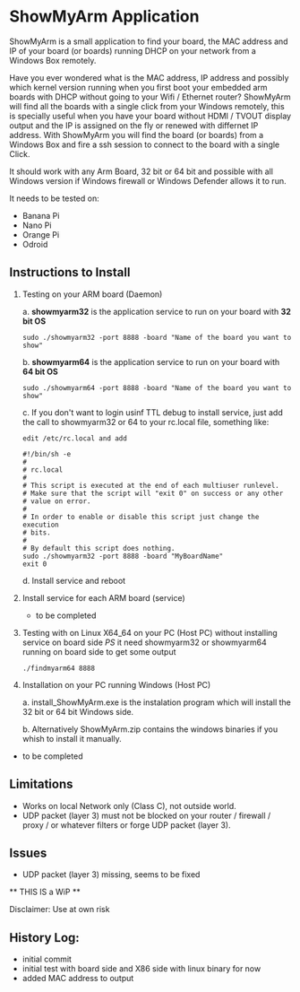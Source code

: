 ShowMyArm Application
=====================

ShowMyArm is a small application to find your board, the MAC address and IP of your board (or boards) running DHCP on your network from a Windows Box remotely.

Have you ever wondered what is the MAC address, IP address and possibly which kernel version running when you first boot your embedded arm boards with DHCP without going to your Wifi / Ethernet router?
ShowMyArm will find all the boards with a single click from your Windows remotely, this is specially useful when you have your board without HDMI / TVOUT display output and the IP is assigned on the fly or renewed with differnet IP address.
With ShowMyArm you will find the board (or boards) from a Windows Box and fire a ssh session to connect to the board with a single Click.

It should work with any Arm Board, 32 bit or 64 bit and possible with all Windows version if Windows firewall or Windows Defender allows it to run.

It needs to be tested on:
- Banana Pi
- Nano Pi
- Orange Pi
- Odroid

Instructions to Install
-----------------------

1.  Testing on your ARM board (Daemon)

    a. **showmyarm32** is the application service to run on your board with **32 bit OS**


		sudo ./showmyarm32 -port 8888 -board "Name of the board you want to show"
 

    b. **showmyarm64** is the application service to run on your board with **64 bit OS**


		sudo ./showmyarm64 -port 8888 -board "Name of the board you want to show"

    c. If you don't want to login usinf TTL debug to install service, just add the call 
       to showmyarm32 or 64 to your rc.local file, something like:

		edit /etc/rc.local and add

		#!/bin/sh -e
		#
		# rc.local
		#
		# This script is executed at the end of each multiuser runlevel.
		# Make sure that the script will "exit 0" on success or any other
		# value on error.
		#
		# In order to enable or disable this script just change the execution
		# bits.
		#
		# By default this script does nothing.
		sudo ./showmyarm32 -port 8888 -board "MyBoardName"
		exit 0



    d. Install service and reboot

2.  Install service for each ARM board (service)

    - to be completed


3.  Testing with on Linux X64_64 on your PC (Host PC) without installing service on board side
    *PS* it need showmyarm32 or showmyarm64 running on board side to get some output


		./findmyarm64 8888


4.  Installation on your PC running Windows (Host PC)


    a. install_ShowMyArm.exe is the instalation program which will install the 32 bit or 64 bit Windows side.



    b. Alternatively ShowMyArm.zip contains the windows binaries if you whish to install it manually.


       
- to be completed



Limitations
-----------
- Works on local Network only (Class C), not outside world.
- UDP packet (layer 3) must not be blocked on your router / firewall / proxy / or whatever filters or forge UDP packet (layer 3).


Issues
------
- UDP packet (layer 3) missing, seems to be fixed


** THIS IS a WiP **

Disclaimer: Use at own risk


History Log:
------------
- initial commit
- initial test with board side and X86 side with linux binary for now
- added MAC address to output